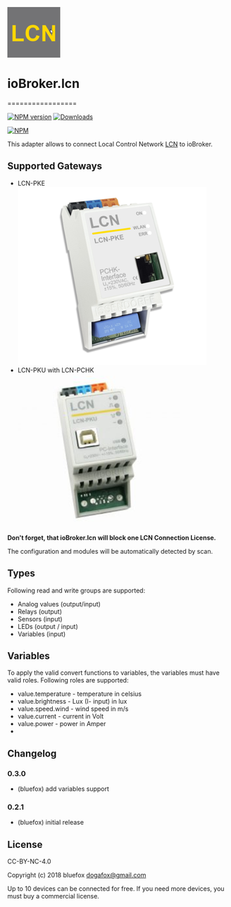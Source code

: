 ![Logo](admin/lcn.png)
# ioBroker.lcn
=================

[![NPM version](http://img.shields.io/npm/v/iobroker.lcn.svg)](https://www.npmjs.com/package/iobroker.lcn)
[![Downloads](https://img.shields.io/npm/dm/iobroker.lcn.svg)](https://www.npmjs.com/package/iobroker.lcn)

[![NPM](https://nodei.co/npm/iobroker.lcn.png?downloads=true)](https://nodei.co/npm/iobroker.lcn/)

This adapter allows to connect Local Control Network [LCN](https://www.lcn.eu/) to ioBroker.

## Supported Gateways
- LCN-PKE ![pke](img/lcn-pke.png)
- LCN-PKU with LCN-PCHK ![pke](img/lcn-pku.png)

**Don't forget, that ioBroker.lcn will block one LCN Connection License.**

The configuration and modules will be automatically detected by scan.

## Types
Following read and write groups are supported:
- Analog values (output/input)
- Relays (output)
- Sensors (input)
- LEDs (output / input)
- Variables (input)

## Variables
To apply the valid convert functions to variables, the variables must have valid roles. Following roles are supported:

- value.temperature - temperature in celsius
- value.brightness - Lux (I- input) in lux
- value.speed.wind - wind speed in m/s
- value.current - current in Volt
- value.power - power in Amper
-

## Changelog

### 0.3.0
* (bluefox) add variables support

### 0.2.1
* (bluefox) initial release

## License
CC-BY-NC-4.0

Copyright (c) 2018 bluefox <dogafox@gmail.com>

Up to 10 devices can be connected for free. If you need more devices, you must buy a commercial license.